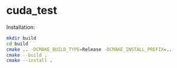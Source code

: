 # cuda_test

Installation:

```bash
mkdir build
cd build
cmake .. -DCMAKE_BUILD_TYPE=Release -DCMAKE_INSTALL_PREFIX=..
cmake --build .
cmake --install .
```
